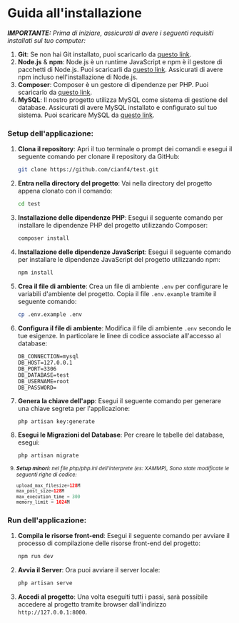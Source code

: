 # Guida all'installazione

***IMPORTANTE:** Prima di iniziare, assicurati di avere i seguenti requisiti installati sul tuo computer:*
1. **Git**: Se non hai Git installato, puoi scaricarlo da [questo link](https://git-scm.com/downloads).
2. **Node.js** & **npm**: Node.js è un runtime JavaScript e npm è il gestore di pacchetti di Node.js. Puoi scaricarli da [questo link](https://nodejs.org/). Assicurati di avere npm incluso nell'installazione di Node.js.
3. **Composer**: Composer è un gestore di dipendenze per PHP. Puoi scaricarlo da [questo link](https://getcomposer.org/).
4. **MySQL**: Il nostro progetto utilizza MySQL come sistema di gestione del database. Assicurati di avere MySQL installato e configurato sul tuo sistema. Puoi scaricare MySQL da [questo link](https://dev.mysql.com/downloads/).



### Setup dell'applicazione:

1. **Clona il repository**: Apri il tuo terminale o prompt dei comandi e esegui il seguente comando per clonare il repository da GitHub:
   ```bash
   git clone https://github.com/cianf4/test.git
   ```

2. **Entra nella directory del progetto**: Vai nella directory del progetto appena clonato con il comando:
   ```bash
   cd test
   ```

3. **Installazione delle dipendenze PHP**: Esegui il seguente comando per installare le dipendenze PHP del progetto utilizzando Composer:
   ```bash
   composer install
   ```

4. **Installazione delle dipendenze JavaScript**: Esegui il seguente comando per installare le dipendenze JavaScript del progetto utilizzando npm:
   ```bash
   npm install
   ```

5. **Crea il file di ambiente**: Crea un file di ambiente `.env` per configurare le variabili d'ambiente del progetto. Copia il file `.env.example` tramite il seguente comando:
   ```bash
   cp .env.example .env
   ```

6. **Configura il file di ambiente**: Modifica il file di ambiente `.env` secondo le tue esigenze. In particolare le linee di codice associate all'accesso al database:
   ```
   DB_CONNECTION=mysql
   DB_HOST=127.0.0.1
   DB_PORT=3306
   DB_DATABASE=test
   DB_USERNAME=root
   DB_PASSWORD=
   ```

7. **Genera la chiave dell'app**: Esegui il seguente comando per generare una chiave segreta per l'applicazione:
   ```bash
   php artisan key:generate
   ```
   
8. **Esegui le Migrazioni del Database**: Per creare le tabelle del database, esegui:
   ```bash
   php artisan migrate
   ```
<small>

9. ***Setup minori:** nel file php/php.ini dell'interprete (es: XAMMP), Sono state modificate le seguenti righe di codice:*
   ```php
   upload_max_filesize=128M
   max_post_size=128M
   max_execution_time = 300
   memory_limit = 1024M
   ```

</small>


### Run dell'applicazione:

1. **Compila le risorse front-end**: Esegui il seguente comando per avviare il processo di compilazione delle risorse front-end del progetto:
   ```bash
   npm run dev
   ```

2. **Avvia il Server**: Ora puoi avviare il server locale:
   ```bash
   php artisan serve
   ```
3. **Accedi al progetto**: Una volta eseguiti tutti i passi, sarà possibile accedere al progetto tramite browser dall'indirizzo `http://127.0.0.1:8000`.
